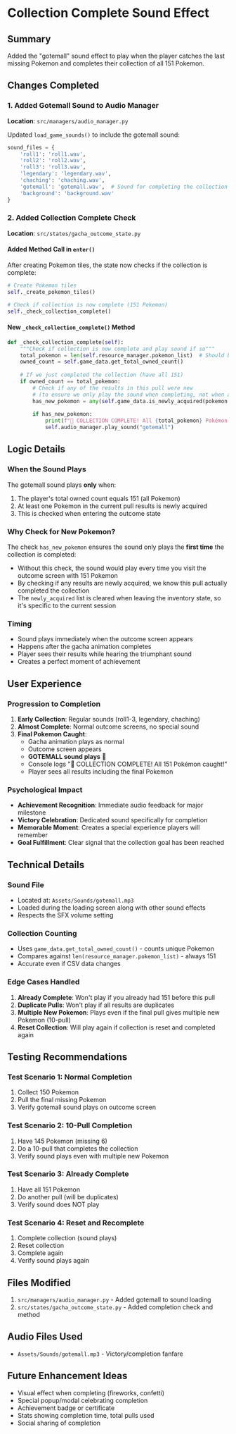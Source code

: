 # Collection Complete Sound Effect

## Summary
Added the "gotemall" sound effect to play when the player catches the last missing Pokemon and completes their collection of all 151 Pokemon.

## Changes Completed

### 1. Added Gotemall Sound to Audio Manager
**Location**: `src/managers/audio_manager.py`

Updated `load_game_sounds()` to include the gotemall sound:
```python
sound_files = {
    'roll1': 'roll1.wav',
    'roll2': 'roll2.wav',
    'roll3': 'roll3.wav',
    'legendary': 'legendary.wav',
    'chaching': 'chaching.wav',
    'gotemall': 'gotemall.wav',  # Sound for completing the collection
    'background': 'background.wav'
}
```

### 2. Added Collection Complete Check
**Location**: `src/states/gacha_outcome_state.py`

#### Added Method Call in `enter()`
After creating Pokemon tiles, the state now checks if the collection is complete:
```python
# Create Pokemon tiles
self._create_pokemon_tiles()

# Check if collection is now complete (151 Pokemon)
self._check_collection_complete()
```

#### New `_check_collection_complete()` Method
```python
def _check_collection_complete(self):
    """Check if collection is now complete and play sound if so"""
    total_pokemon = len(self.resource_manager.pokemon_list)  # Should be 151
    owned_count = self.game_data.get_total_owned_count()
    
    # If we just completed the collection (have all 151)
    if owned_count == total_pokemon:
        # Check if any of the results in this pull were new
        # (to ensure we only play the sound when completing, not when already complete)
        has_new_pokemon = any(self.game_data.is_newly_acquired(pokemon.number) for pokemon in self.results)
        
        if has_new_pokemon:
            print(f"🎉 COLLECTION COMPLETE! All {total_pokemon} Pokémon caught!")
            self.audio_manager.play_sound("gotemall")
```

## Logic Details

### When the Sound Plays
The gotemall sound plays **only** when:
1. The player's total owned count equals 151 (all Pokemon)
2. At least one Pokemon in the current pull results is newly acquired
3. This is checked when entering the outcome state

### Why Check for New Pokemon?
The check `has_new_pokemon` ensures the sound only plays the **first time** the collection is completed:
- Without this check, the sound would play every time you visit the outcome screen with 151 Pokemon
- By checking if any results are newly acquired, we know this pull actually completed the collection
- The `newly_acquired` list is cleared when leaving the inventory state, so it's specific to the current session

### Timing
- Sound plays immediately when the outcome screen appears
- Happens after the gacha animation completes
- Player sees their results while hearing the triumphant sound
- Creates a perfect moment of achievement

## User Experience

### Progression to Completion
1. **Early Collection**: Regular sounds (roll1-3, legendary, chaching)
2. **Almost Complete**: Normal outcome screens, no special sound
3. **Final Pokemon Caught**: 
   - Gacha animation plays as normal
   - Outcome screen appears
   - **GOTEMALL sound plays** 🎉
   - Console logs "🎉 COLLECTION COMPLETE! All 151 Pokémon caught!"
   - Player sees all results including the final Pokemon

### Psychological Impact
- **Achievement Recognition**: Immediate audio feedback for major milestone
- **Victory Celebration**: Dedicated sound specifically for completion
- **Memorable Moment**: Creates a special experience players will remember
- **Goal Fulfillment**: Clear signal that the collection goal has been reached

## Technical Details

### Sound File
- Located at: `Assets/Sounds/gotemall.mp3`
- Loaded during the loading screen along with other sound effects
- Respects the SFX volume setting

### Collection Counting
- Uses `game_data.get_total_owned_count()` - counts unique Pokemon
- Compares against `len(resource_manager.pokemon_list)` - always 151
- Accurate even if CSV data changes

### Edge Cases Handled
1. **Already Complete**: Won't play if you already had 151 before this pull
2. **Duplicate Pulls**: Won't play if all results are duplicates
3. **Multiple New Pokemon**: Plays even if the final pull gives multiple new Pokemon (10-pull)
4. **Reset Collection**: Will play again if collection is reset and completed again

## Testing Recommendations

### Test Scenario 1: Normal Completion
1. Collect 150 Pokemon
2. Pull the final missing Pokemon
3. Verify gotemall sound plays on outcome screen

### Test Scenario 2: 10-Pull Completion
1. Have 145 Pokemon (missing 6)
2. Do a 10-pull that completes the collection
3. Verify sound plays even with multiple new Pokemon

### Test Scenario 3: Already Complete
1. Have all 151 Pokemon
2. Do another pull (will be duplicates)
3. Verify sound does NOT play

### Test Scenario 4: Reset and Recomplete
1. Complete collection (sound plays)
2. Reset collection
3. Complete again
4. Verify sound plays again

## Files Modified
1. `src/managers/audio_manager.py` - Added gotemall to sound loading
2. `src/states/gacha_outcome_state.py` - Added completion check and method

## Audio Files Used
- `Assets/Sounds/gotemall.mp3` - Victory/completion fanfare

## Future Enhancement Ideas
- Visual effect when completing (fireworks, confetti)
- Special popup/modal celebrating completion
- Achievement badge or certificate
- Stats showing completion time, total pulls used
- Social sharing of completion

